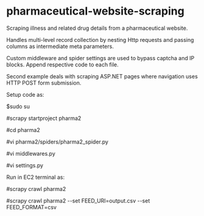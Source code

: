 # pharmaceutical-website-scraping

Scraping illness and related drug details from a pharmaceutical website.

Handles multi-level record collection by nesting Http requests and passing columns as intermediate meta parameters.

Custom middleware and spider settings are used to bypass captcha and IP blocks. Append respective code to each file. 

Second example deals with scraping ASP.NET pages where navigation uses HTTP POST form submission.


Setup code as:

$sudo su 

#scrapy startproject pharma2

#cd pharma2

#vi pharma2/spiders/pharma2_spider.py

#vi middlewares.py

#vi settings.py

Run in EC2 terminal as:

#scrapy crawl pharma2

#scrapy crawl pharma2 --set FEED_URI=output.csv --set FEED_FORMAT=csv	

